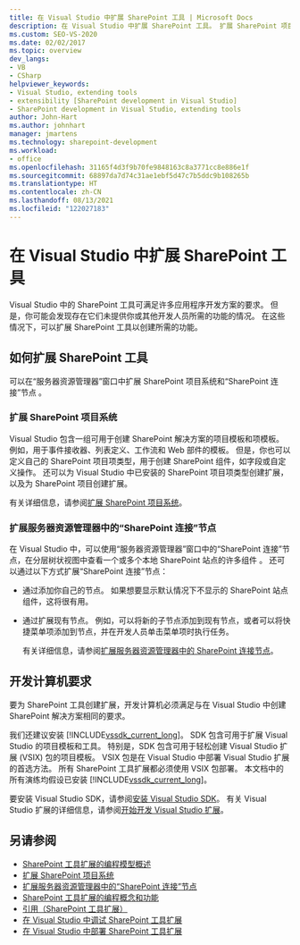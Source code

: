 ```yaml
---
title: 在 Visual Studio 中扩展 SharePoint 工具 | Microsoft Docs
description: 在 Visual Studio 中扩展 SharePoint 工具。 扩展 SharePoint 项目系统。 扩展服务器资源管理器中的“SharePoint 连接”节点。
ms.custom: SEO-VS-2020
ms.date: 02/02/2017
ms.topic: overview
dev_langs:
- VB
- CSharp
helpviewer_keywords:
- Visual Studio, extending tools
- extensibility [SharePoint development in Visual Studio]
- SharePoint development in Visual Studio, extending tools
author: John-Hart
ms.author: johnhart
manager: jmartens
ms.technology: sharepoint-development
ms.workload:
- office
ms.openlocfilehash: 31165f4d3f9b70fe9848163c8a3771cc8e886e1f
ms.sourcegitcommit: 68897da7d74c31ae1ebf5d47c7b5ddc9b108265b
ms.translationtype: HT
ms.contentlocale: zh-CN
ms.lasthandoff: 08/13/2021
ms.locfileid: "122027183"
---
```

# <a name="extend-the-sharepoint-tools-in-visual-studio"></a>在 Visual Studio 中扩展 SharePoint 工具
  Visual Studio 中的 SharePoint 工具可满足许多应用程序开发方案的要求。 但是，你可能会发现存在它们未提供你或其他开发人员所需的功能的情况。 在这些情况下，可以扩展 SharePoint 工具以创建所需的功能。

## <a name="how-to-extend-the-sharepoint-tools"></a>如何扩展 SharePoint 工具
 可以在“服务器资源管理器”窗口中扩展 SharePoint 项目系统和“SharePoint 连接”节点 。

### <a name="extend-the-sharepoint-project-system"></a>扩展 SharePoint 项目系统
 Visual Studio 包含一组可用于创建 SharePoint 解决方案的项目模板和项模板。 例如，用于事件接收器、列表定义、工作流和 Web 部件的模板。 但是，你也可以定义自己的 SharePoint 项目项类型，用于创建 SharePoint 组件，如字段或自定义操作。 还可以为 Visual Studio 中已安装的 SharePoint 项目项类型创建扩展，以及为 SharePoint 项目创建扩展。

 有关详细信息，请参阅[扩展 SharePoint 项目系统](../sharepoint/extending-the-sharepoint-project-system.md)。

### <a name="extend-the-sharepoint-connections-node-in-server-explorer"></a>扩展服务器资源管理器中的“SharePoint 连接”节点
 在 Visual Studio 中，可以使用“服务器资源管理器”窗口中的“SharePoint 连接”节点，在分层树状视图中查看一个或多个本地 SharePoint 站点的许多组件 。 还可以通过以下方式扩展“SharePoint 连接”节点：

- 通过添加你自己的节点。 如果想要显示默认情况下不显示的 SharePoint 站点组件，这将很有用。

- 通过扩展现有节点。 例如，可以将新的子节点添加到现有节点，或者可以将快捷菜单项添加到节点，并在开发人员单击菜单项时执行任务。

  有关详细信息，请参阅[扩展服务器资源管理器中的 SharePoint 连接节点](../sharepoint/extending-the-sharepoint-connections-node-in-server-explorer.md)。

## <a name="development-computer-requirements"></a>开发计算机要求
 要为 SharePoint 工具创建扩展，开发计算机必须满足与在 Visual Studio 中创建 SharePoint 解决方案相同的要求。

 我们还建议安装 [!INCLUDE[vssdk_current_long](../sharepoint/includes/vssdk-current-long-md.md)]。 SDK 包含可用于扩展 Visual Studio 的项目模板和工具。 特别是，SDK 包含可用于轻松创建 Visual Studio 扩展 (VSIX) 包的项目模板。 VSIX 包是在 Visual Studio 中部署 Visual Studio 扩展的首选方法。 所有 SharePoint 工具扩展都必须使用 VSIX 包部署。 本文档中的所有演练均假设已安装 [!INCLUDE[vssdk_current_long](../sharepoint/includes/vssdk-current-long-md.md)]。

 要安装 Visual Studio SDK，请参阅[安装 Visual Studio SDK](../extensibility/installing-the-visual-studio-sdk.md)。 有关 Visual Studio 扩展的详细信息，请参阅[开始开发 Visual Studio 扩展](../extensibility/starting-to-develop-visual-studio-extensions.md)。

## <a name="see-also"></a>另请参阅

- [SharePoint 工具扩展的编程模型概述](../sharepoint/overview-of-the-programming-model-of-sharepoint-tools-extensions.md)
- [扩展 SharePoint 项目系统](../sharepoint/extending-the-sharepoint-project-system.md)
- [扩展服务器资源管理器中的“SharePoint 连接”节点](../sharepoint/extending-the-sharepoint-connections-node-in-server-explorer.md)
- [SharePoint 工具扩展的编程概念和功能](../sharepoint/programming-concepts-and-features-for-sharepoint-tools-extensions.md)
- [引用（SharePoint 工具扩展）](../sharepoint/reference-sharepoint-tools-extensibility.md)
- [在 Visual Studio 中调试 SharePoint 工具扩展](../sharepoint/debugging-extensions-for-the-sharepoint-tools-in-visual-studio.md)
- [在 Visual Studio 中部署 SharePoint 工具扩展](../sharepoint/deploying-extensions-for-the-sharepoint-tools-in-visual-studio.md)